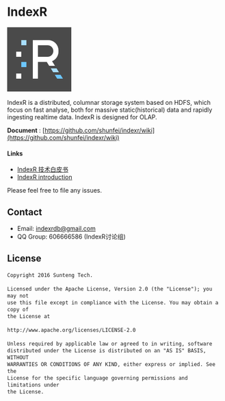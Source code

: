 # IndexR

![IndexR Logo](images/indexr-logo-150x150.png)

IndexR is a distributed, columnar storage system based on HDFS, which focus on fast analyse, both for massive static(historical) data and rapidly ingesting realtime data. IndexR is designed for OLAP.

**Document** : [https://github.com/shunfei/indexr/wiki](https://github.com/shunfei/indexr/wiki)

#### Links

* [IndexR 技术白皮书](https://github.com/shunfei/sfmind/blob/master/indexr_white_paper/indexr_white_paper.md)
* [IndexR introduction](https://github.com/shunfei/sfmind/blob/master/indexr.about.en.md)

Please feel free to file any issues.

## Contact

* Email: <indexrdb@gmail.com>
* QQ Group: 606666586 (IndexR讨论组)

## License

    Copyright 2016 Sunteng Tech.

    Licensed under the Apache License, Version 2.0 (the "License"); you may not
    use this file except in compliance with the License. You may obtain a copy of
    the License at

    http://www.apache.org/licenses/LICENSE-2.0

    Unless required by applicable law or agreed to in writing, software
    distributed under the License is distributed on an "AS IS" BASIS, WITHOUT
    WARRANTIES OR CONDITIONS OF ANY KIND, either express or implied. See the
    License for the specific language governing permissions and limitations under
    the License.